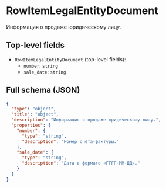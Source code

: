 # RowItemLegalEntityDocument

Информация о продаже юридическому лицу.

## Top-level fields
- `RowItemLegalEntityDocument` (top-level fields):
  - `number`: `string`
  - `sale_date`: `string`

## Full schema (JSON)
```json
{
  "type": "object",
  "title": "object",
  "description": "Информация о продаже юридическому лицу.",
  "properties": {
    "number": {
      "type": "string",
      "description": "Номер счёта-фактуры."
    },
    "sale_date": {
      "type": "string",
      "description": "Дата в формате «ГГГГ-ММ-ДД»."
    }
  }
}
```

